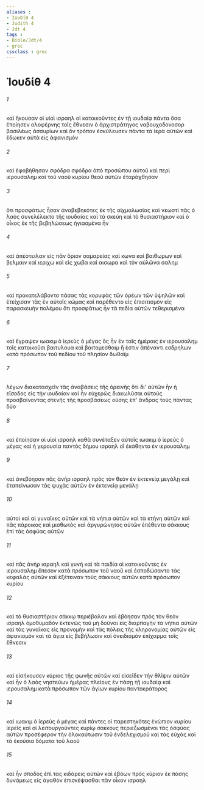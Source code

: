 ```yaml
---
aliases : 
- Ἰουδίθ 4
- Judith 4
- Jdt 4
tags : 
- Bible/Jdt/4
- grec
cssclass : grec
---
```


# Ἰουδίθ 4

###### 1
καὶ ἤκουσαν οἱ υἱοὶ ισραηλ οἱ κατοικοῦντες ἐν τῇ ιουδαίᾳ πάντα ὅσα ἐποίησεν ολοφέρνης τοῖς ἔθνεσιν ὁ ἀρχιστράτηγος ναβουχοδονοσορ βασιλέως ἀσσυρίων καὶ ὃν τρόπον ἐσκύλευσεν πάντα τὰ ἱερὰ αὐτῶν καὶ ἔδωκεν αὐτὰ εἰς ἀφανισμόν
###### 2
καὶ ἐφοβήθησαν σφόδρα σφόδρα ἀπὸ προσώπου αὐτοῦ καὶ περὶ ιερουσαλημ καὶ τοῦ ναοῦ κυρίου θεοῦ αὐτῶν ἐταράχθησαν
###### 3
ὅτι προσφάτως ἦσαν ἀναβεβηκότες ἐκ τῆς αἰχμαλωσίας καὶ νεωστὶ πᾶς ὁ λαὸς συνελέλεκτο τῆς ιουδαίας καὶ τὰ σκεύη καὶ τὸ θυσιαστήριον καὶ ὁ οἶκος ἐκ τῆς βεβηλώσεως ἡγιασμένα ἦν
###### 4
καὶ ἀπέστειλαν εἰς πᾶν ὅριον σαμαρείας καὶ κωνα καὶ βαιθωρων καὶ βελμαιν καὶ ιεριχω καὶ εἰς χωβα καὶ αισωρα καὶ τὸν αὐλῶνα σαλημ
###### 5
καὶ προκατελάβοντο πάσας τὰς κορυφὰς τῶν ὀρέων τῶν ὑψηλῶν καὶ ἐτείχισαν τὰς ἐν αὐτοῖς κώμας καὶ παρέθεντο εἰς ἐπισιτισμὸν εἰς παρασκευὴν πολέμου ὅτι προσφάτως ἦν τὰ πεδία αὐτῶν τεθερισμένα
###### 6
καὶ ἔγραψεν ιωακιμ ὁ ἱερεὺς ὁ μέγας ὃς ἦν ἐν ταῖς ἡμέραις ἐν ιερουσαλημ τοῖς κατοικοῦσι βαιτυλουα καὶ βαιτομεσθαιμ ἥ ἐστιν ἀπέναντι εσδρηλων κατὰ πρόσωπον τοῦ πεδίου τοῦ πλησίον δωθαϊμ
###### 7
λέγων διακατασχεῖν τὰς ἀναβάσεις τῆς ὀρεινῆς ὅτι δι' αὐτῶν ἦν ἡ εἴσοδος εἰς τὴν ιουδαίαν καὶ ἦν εὐχερῶς διακωλῦσαι αὐτοὺς προσβαίνοντας στενῆς τῆς προσβάσεως οὔσης ἐπ' ἄνδρας τοὺς πάντας δύο
###### 8
καὶ ἐποίησαν οἱ υἱοὶ ισραηλ καθὰ συνέταξεν αὐτοῖς ιωακιμ ὁ ἱερεὺς ὁ μέγας καὶ ἡ γερουσία παντὸς δήμου ισραηλ οἳ ἐκάθηντο ἐν ιερουσαλημ
###### 9
καὶ ἀνεβόησαν πᾶς ἀνὴρ ισραηλ πρὸς τὸν θεὸν ἐν ἐκτενείᾳ μεγάλῃ καὶ ἐταπείνωσαν τὰς ψυχὰς αὐτῶν ἐν ἐκτενείᾳ μεγάλῃ
###### 10
αὐτοὶ καὶ αἱ γυναῖκες αὐτῶν καὶ τὰ νήπια αὐτῶν καὶ τὰ κτήνη αὐτῶν καὶ πᾶς πάροικος καὶ μισθωτὸς καὶ ἀργυρώνητος αὐτῶν ἐπέθεντο σάκκους ἐπὶ τὰς ὀσφύας αὐτῶν
###### 11
καὶ πᾶς ἀνὴρ ισραηλ καὶ γυνὴ καὶ τὰ παιδία οἱ κατοικοῦντες ἐν ιερουσαλημ ἔπεσον κατὰ πρόσωπον τοῦ ναοῦ καὶ ἐσποδώσαντο τὰς κεφαλὰς αὐτῶν καὶ ἐξέτειναν τοὺς σάκκους αὐτῶν κατὰ πρόσωπον κυρίου
###### 12
καὶ τὸ θυσιαστήριον σάκκῳ περιέβαλον καὶ ἐβόησαν πρὸς τὸν θεὸν ισραηλ ὁμοθυμαδὸν ἐκτενῶς τοῦ μὴ δοῦναι εἰς διαρπαγὴν τὰ νήπια αὐτῶν καὶ τὰς γυναῖκας εἰς προνομὴν καὶ τὰς πόλεις τῆς κληρονομίας αὐτῶν εἰς ἀφανισμὸν καὶ τὰ ἅγια εἰς βεβήλωσιν καὶ ὀνειδισμὸν ἐπίχαρμα τοῖς ἔθνεσιν
###### 13
καὶ εἰσήκουσεν κύριος τῆς φωνῆς αὐτῶν καὶ εἰσεῖδεν τὴν θλῖψιν αὐτῶν καὶ ἦν ὁ λαὸς νηστεύων ἡμέρας πλείους ἐν πάσῃ τῇ ιουδαίᾳ καὶ ιερουσαλημ κατὰ πρόσωπον τῶν ἁγίων κυρίου παντοκράτορος
###### 14
καὶ ιωακιμ ὁ ἱερεὺς ὁ μέγας καὶ πάντες οἱ παρεστηκότες ἐνώπιον κυρίου ἱερεῖς καὶ οἱ λειτουργοῦντες κυρίῳ σάκκους περιεζωσμένοι τὰς ὀσφύας αὐτῶν προσέφερον τὴν ὁλοκαύτωσιν τοῦ ἐνδελεχισμοῦ καὶ τὰς εὐχὰς καὶ τὰ ἑκούσια δόματα τοῦ λαοῦ
###### 15
καὶ ἦν σποδὸς ἐπὶ τὰς κιδάρεις αὐτῶν καὶ ἐβόων πρὸς κύριον ἐκ πάσης δυνάμεως εἰς ἀγαθὸν ἐπισκέψασθαι πᾶν οἶκον ισραηλ

